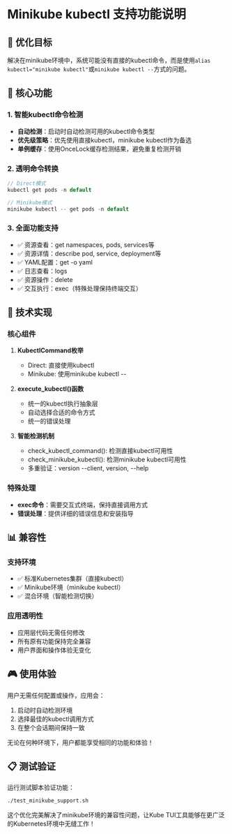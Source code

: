 # Minikube kubectl 支持功能说明

## 🎯 优化目标

解决在minikube环境中，系统可能没有直接的kubectl命令，而是使用`alias kubectl="minikube kubectl"`或`minikube kubectl --`方式的问题。

## 🚀 核心功能

### 1. 智能kubectl命令检测
- **自动检测**：启动时自动检测可用的kubectl命令类型
- **优先级策略**：优先使用直接kubectl，minikube kubectl作为备选
- **单例缓存**：使用OnceLock缓存检测结果，避免重复检测开销

### 2. 透明命令转换
```rust
// Direct模式
kubectl get pods -n default

// Minikube模式  
minikube kubectl -- get pods -n default
```

### 3. 全面功能支持
- ✅ 资源查看：get namespaces, pods, services等
- ✅ 资源详情：describe pod, service, deployment等
- ✅ YAML配置：get -o yaml
- ✅ 日志查看：logs
- ✅ 资源操作：delete
- ✅ 交互执行：exec（特殊处理保持终端交互）

## 🔧 技术实现

### 核心组件
1. **KubectlCommand枚举**
   - Direct: 直接使用kubectl
   - Minikube: 使用minikube kubectl --

2. **execute_kubectl()函数**
   - 统一的kubectl执行抽象层
   - 自动选择合适的命令方式
   - 统一的错误处理

3. **智能检测机制**
   - check_kubectl_command(): 检测直接kubectl可用性
   - check_minikube_kubectl(): 检测minikube kubectl可用性
   - 多重验证：version --client, version, --help

### 特殊处理
- **exec命令**：需要交互式终端，保持直接调用方式
- **错误处理**：提供详细的错误信息和安装指导

## 📊 兼容性

### 支持环境
- ✅ 标准Kubernetes集群（直接kubectl）
- ✅ Minikube环境（minikube kubectl）
- ✅ 混合环境（智能检测切换）

### 应用透明性
- 应用层代码无需任何修改
- 所有原有功能保持完全兼容
- 用户界面和操作体验无变化

## 🎮 使用体验

用户无需任何配置或操作，应用会：
1. 启动时自动检测环境
2. 选择最佳的kubectl调用方式
3. 在整个会话期间保持一致

无论在何种环境下，用户都能享受相同的功能和体验！

## 📋 测试验证

运行测试脚本验证功能：
```bash
./test_minikube_support.sh
```

这个优化完美解决了minikube环境的兼容性问题，让Kube TUI工具能够在更广泛的Kubernetes环境中无缝工作！